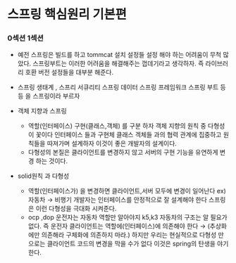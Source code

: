 # 스프링 핵심원리 기본편

### 0섹션 1섹션

   - 예전 스프링은 빌드를 하고 tommcat 설치 설정들 설정 해야 하는 어려움이 무척 많았다. 스프링부트는 이러한 어려움을 해결해주는 껍데기라고 생각하자. 즉 라이브러리 호환 버전 설정들을 대부분 해준다.
  
  - 스프링 생태계 , 스프리 서큐리티 스프링 데이터 스프링 프레임워크 스프링 부트 등등 을 스프링이라 부르자
   
   - 객체 지향과 스프링

       - 역할(인터페이스) 구현(클래스,객체) 를 구분 하자 객체 지향의 원칙 중 다형성이 꽃이다 인터페이스 들과 구현체 클래스 겍체들 과의 협력 관계에 집중하고 원칙들을 따져가며 설계하자 이것이 좋은 개발자의 설계이다.
      - 다형성의 본질은 클라이언트를 변경하지 않고 서버의 구현 기능을 유연하게 변경 하는 것이다.
   - solid원칙 과 다형성
   
       - 역할(인터페이스가) 을 변경하면 클라이언트,서버 모두에 변경이 일어난다 ex) 자동차 → 비행기 개발자는 인터페이스를 안정적으로 잘 설계해야 한다 스프링은 이런 다형성을 극대화 시켜준다.
       - ocp ,dop 운전자는 자동차 역할만 알아야지 k5,k3 자동차의 구조는 알 필요가 없다. 즉 운전자 클라이언트는 역할에(인터페이스)에 의존해야 한다 → (추상화에만 의존해라 구체화에 의존하지 마라.)
           하지만 우리는  현실적으로 다형성 만으로는 클라이언트 코드의 변경을 막을 수가 없다 이것은 spring의 탄생을 야기한다.
